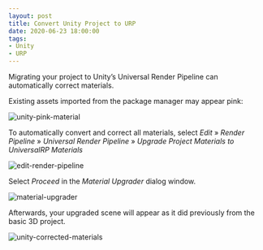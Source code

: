 ```yaml
---
layout: post
title: Convert Unity Project to URP
date: 2020-06-23 18:00:00
tags:
- Unity
- URP
---
```


Migrating your project to Unity’s Universal Render Pipeline can automatically correct materials.

Existing assets imported from the package manager may appear pink:

![unity-pink-material](https://labs.jasonsturges.com/unity/convert-unity-project-to-urp/unity-pink-material.png)

To automatically convert and correct all materials, select _Edit_ &raquo; _Render Pipeline_ &raquo; _Universal Render Pipeline_ &raquo; _Upgrade Project Materials to UniversalRP Materials_

![edit-render-pipeline](https://labs.jasonsturges.com/unity/convert-unity-project-to-urp/edit-render-pipeline.png)

Select _Proceed_ in the _Material Upgrader_ dialog window.

![material-upgrader](https://labs.jasonsturges.com/unity/convert-unity-project-to-urp/material-upgrader.png)

Afterwards, your upgraded scene will appear as it did previously from the basic 3D project.

![unity-corrected-materials](https://labs.jasonsturges.com/unity/convert-unity-project-to-urp/unity-corrected-materials.png)
